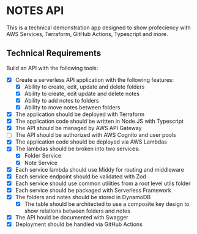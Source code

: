 # NOTES API

This is a technical demonstration app designed to show profeciency with AWS Services, Terraform, GitHub Actions, Typescript and more.

## Technical Requirements

Build an API with the following tools:

- [x] Create a serverless API application with the following features:
  - [x] Ability to create, edit, update and delete folders
  - [x] Ability to create, edit update and delete notes
  - [x] Ability to add notes to folders
  - [x] Ability to move notes between folders
- [x] The application should be deployed with Terraform
- [x] The application code should be written in Node.JS with Typescript
- [x] The API should be managed by AWS API Gateway
- [ ] The API should be authorized with AWS Cognito and user pools
- [x] The application code should be deployed via AWS Lambdas
- [x] The lambdas should be broken into two services:
  - [x] Folder Service
  - [x] Note Service
- [x] Each service lambda should use Middy for routing and middleware
- [x] Each service endpoint should be validated with Zod
- [x] Each service should use common utilities from a root level utils folder
- [x] Each service should be packaged with Serverless Framework
- [x] The folders and notes should be stored in DynamoDB
  - [x] The table should be architected to use a composite key design to show relations between folders and notes
- [x] The API hould be documented with Swagger
- [x] Deployment should be handled via GitHub Actions
